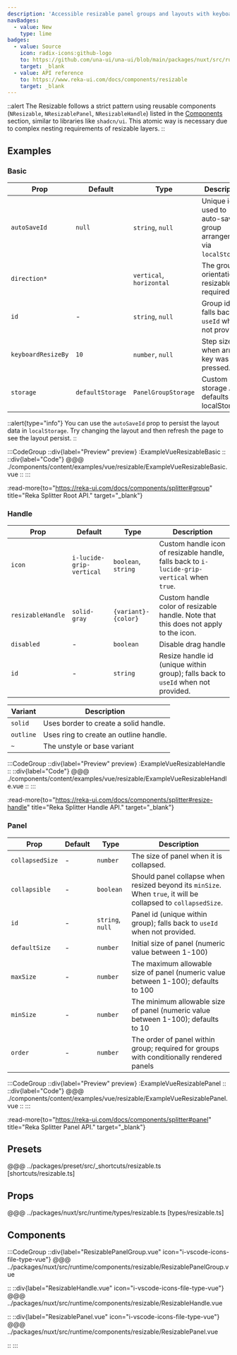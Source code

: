```yaml
---
description: 'Accessible resizable panel groups and layouts with keyboard support.'
navBadges:
  - value: New
    type: lime
badges:
  - value: Source
    icon: radix-icons:github-logo
    to: https://github.com/una-ui/una-ui/blob/main/packages/nuxt/src/runtime/components/resizable/Resizable.vue
    target: _blank
  - value: API reference
    to: https://www.reka-ui.com/docs/components/resizable
    target: _blank
---
```


::alert
The Resizable follows a strict pattern using reusable components (`NResizable`, `NResizablePanel`, `NResizableHandle`) listed in the [Components](#components) section, similar to libraries like `shadcn/ui`. This atomic way is necessary due to complex nesting requirements of resizable layers.
::

## Examples

### Basic

| Prop               | Default          | Type                     | Description                                                       |
| ------------------ | ---------------- | ------------------------ | ----------------------------------------------------------------- |
| `autoSaveId`       | `null`           | `string`, `null`         | Unique id used to auto-save group arrangement via `localStorage`. |
| `direction*`       |                  | `vertical`, `horizontal` | The group orientation of resizable; required prop                 |
| `id`               | -                | `string`, `null`         | Group id; falls back to `useId` when not provided.                |
| `keyboardResizeBy` | `10`             | `number`, `null`         | Step size when arrow key was pressed.                             |
| `storage`          | `defaultStorage` | `PanelGroupStorage`      | Custom storage API; defaults to localStorage                      |

::alert{type="info"}
You can use the `autoSaveId` prop to persist the layout data in `localStorage`. Try changing the layout and then refresh the page to see the layout persist.
::

:::CodeGroup
::div{label="Preview" preview}
:ExampleVueResizableBasic
::
::div{label="Code"}
@@@ ./components/content/examples/vue/resizable/ExampleVueResizableBasic.vue
::
:::

:read-more{to="https://reka-ui.com/docs/components/splitter#group" title="Reka Splitter Root API." target="_blank"}

### Handle

| Prop              | Default                  | Type                | Description                                                                                 |
| ----------------- | ------------------------ | ------------------- | ------------------------------------------------------------------------------------------- |
| `icon`            | `i-lucide-grip-vertical` | `boolean`, `string` | Custom handle icon of resizable handle, falls back to `i-lucide-grip-vertical` when `true`. |
| `resizableHandle` | `solid-gray`             | `{variant}-{color}` | Custom handle color of resizable handle. Note that this does not apply to the icon.         |
| `disabled`        | -                        | `boolean`           | Disable drag handle                                                                         |
| `id`              | -                        | `string`            | Resize handle id (unique within group); falls back to `useId` when not provided.            |

| Variant   | Description                            |
| --------- | -------------------------------------- |
| `solid`   | Uses border to create a solid handle.  |
| `outline` | Uses ring to create an outline handle. |
| `~`       | The unstyle or base variant            |

:::CodeGroup
::div{label="Preview" preview}
:ExampleVueResizableHandle
::
::div{label="Code"}
@@@ ./components/content/examples/vue/resizable/ExampleVueResizableHandle.vue
::
:::

:read-more{to="https://reka-ui.com/docs/components/splitter#resize-handle" title="Reka Splitter Handle API." target="_blank"}

### Panel

| Prop            | Default | Type             | Description                                                                                                    |
| --------------- | ------- | ---------------- | -------------------------------------------------------------------------------------------------------------- |
| `collapsedSize` | -       | `number`         | The size of panel when it is collapsed.                                                                        |
| `collapsible`   | -       | `boolean`        | Should panel collapse when resized beyond its `minSize`. When `true`, it will be collapsed to `collapsedSize`. |
| `id`            | -       | `string`, `null` | Panel id (unique within group); falls back to `useId` when not provided.                                       |
| `defaultSize`   | -       | `number`         | Initial size of panel (numeric value between 1-100)                                                            |
| `maxSize`       | -       | `number`         | The maximum allowable size of panel (numeric value between 1-100); defaults to 100                             |
| `minSize`       | -       | `number`         | The minimum allowable size of panel (numeric value between 1-100); defaults to 10                              |
| `order`         | -       | `number`         | The order of panel within group; required for groups with conditionally rendered panels                        |

:::CodeGroup
::div{label="Preview" preview}
:ExampleVueResizablePanel
::
::div{label="Code"}
@@@ ./components/content/examples/vue/resizable/ExampleVueResizablePanel.vue
::
:::

:read-more{to="https://reka-ui.com/docs/components/splitter#panel" title="Reka Splitter Panel API." target="_blank"}

## Presets

@@@ ../packages/preset/src/_shortcuts/resizable.ts [shortcuts/resizable.ts]

## Props

@@@ ../packages/nuxt/src/runtime/types/resizable.ts [types/resizable.ts]

## Components

:::CodeGroup
::div{label="ResizablePanelGroup.vue" icon="i-vscode-icons-file-type-vue"}
@@@ ../packages/nuxt/src/runtime/components/resizable/ResizablePanelGroup.vue

::
::div{label="ResizableHandle.vue" icon="i-vscode-icons-file-type-vue"}
@@@ ../packages/nuxt/src/runtime/components/resizable/ResizableHandle.vue

::
::div{label="ResizablePanel.vue" icon="i-vscode-icons-file-type-vue"}
@@@ ../packages/nuxt/src/runtime/components/resizable/ResizablePanel.vue

::
:::
